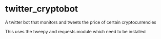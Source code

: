 # twitter_cryptobot
A twitter bot that monitors and tweets the price of certain cryptocurrencies

This uses the tweepy and requests module which need to be installed
